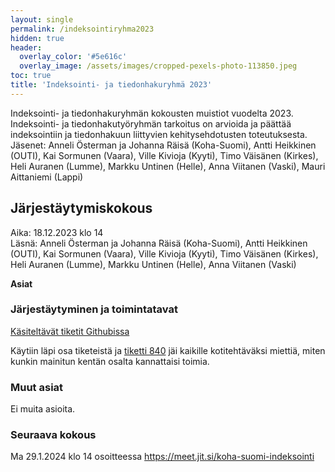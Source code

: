 ```yaml
---
layout: single
permalink: /indeksointiryhma2023
hidden: true
header:
  overlay_color: '#5e616c'
  overlay_image: /assets/images/cropped-pexels-photo-113850.jpeg
toc: true
title: 'Indeksointi- ja tiedonhakuryhmä 2023'
---
```


Indeksointi- ja tiedonhakuryhmän kokousten muistiot vuodelta 2023. Indeksointi- ja tiedonhakutyöryhmän tarkoitus on arvioida ja päättää indeksointiin ja tiedonhakuun liittyvien kehitysehdotusten toteutuksesta. Jäsenet: Anneli Österman ja Johanna Räisä (Koha-Suomi), Antti Heikkinen (OUTI), Kai Sormunen (Vaara), Ville Kivioja (Kyyti), Timo Väisänen (Kirkes), Heli Auranen (Lumme), Markku Untinen (Helle), Anna Viitanen (Vaski), Mauri Aittaniemi (Lappi)

## Järjestäytymiskokous

Aika: 18.12.2023 klo 14<br />
Läsnä: Anneli Österman ja Johanna Räisä (Koha-Suomi), Antti Heikkinen (OUTI), Kai Sormunen (Vaara), Ville Kivioja (Kyyti), Timo Väisänen (Kirkes), Heli Auranen (Lumme), Markku Untinen (Helle), Anna Viitanen (Vaski)

**Asiat**

### Järjestäytyminen ja toimintatavat

[Käsiteltävät tiketit Githubissa](https://github.com/orgs/KohaSuomi/projects/4/views/18)

Käytiin läpi osa tiketeistä ja [tiketti 840](https://github.com/KohaSuomi/Koha/issues/840) jäi kaikille kotitehtäväksi miettiä, miten kunkin mainitun kentän osalta kannattaisi toimia.

### Muut asiat

Ei muita asioita.

### Seuraava kokous

Ma 29.1.2024 klo 14 osoitteessa https://meet.jit.si/koha-suomi-indeksointi
